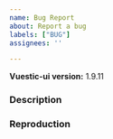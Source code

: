 ```yaml
---
name: Bug Report
about: Report a bug
labels: ["BUG"]
assignees: ''

---
```


**Vuestic-ui version:** 1.9.11

### Description

<!--
  Describe bug here: 
  - What is current behaviour
  - What is expected behaviour
  - Any other useful information
-->

### Reproduction

<!-- 
  Please use playground (https://ui.vuestic.dev/play or codesandbox) or write here steps for reproduction
  ! This will help us handle this issue faster!
 -->

